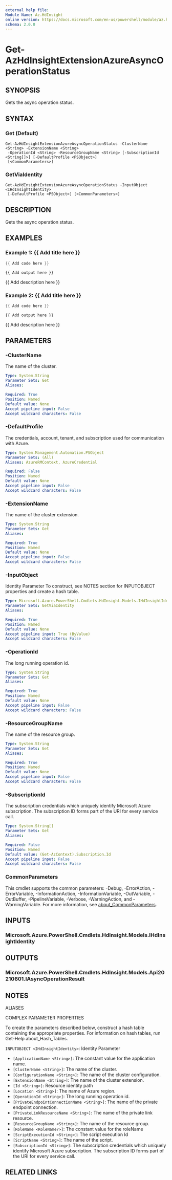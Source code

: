 ```yaml
---
external help file:
Module Name: Az.HdInsight
online version: https://docs.microsoft.com/en-us/powershell/module/az.hdinsight/get-azhdinsightextensionazureasyncoperationstatus
schema: 2.0.0
---
```


# Get-AzHdInsightExtensionAzureAsyncOperationStatus

## SYNOPSIS
Gets the async operation status.

## SYNTAX

### Get (Default)
```
Get-AzHdInsightExtensionAzureAsyncOperationStatus -ClusterName <String> -ExtensionName <String>
 -OperationId <String> -ResourceGroupName <String> [-SubscriptionId <String[]>] [-DefaultProfile <PSObject>]
 [<CommonParameters>]
```

### GetViaIdentity
```
Get-AzHdInsightExtensionAzureAsyncOperationStatus -InputObject <IHdInsightIdentity>
 [-DefaultProfile <PSObject>] [<CommonParameters>]
```

## DESCRIPTION
Gets the async operation status.

## EXAMPLES

### Example 1: {{ Add title here }}
```powershell
{{ Add code here }}
```

```output
{{ Add output here }}
```

{{ Add description here }}

### Example 2: {{ Add title here }}
```powershell
{{ Add code here }}
```

```output
{{ Add output here }}
```

{{ Add description here }}

## PARAMETERS

### -ClusterName
The name of the cluster.

```yaml
Type: System.String
Parameter Sets: Get
Aliases:

Required: True
Position: Named
Default value: None
Accept pipeline input: False
Accept wildcard characters: False
```

### -DefaultProfile
The credentials, account, tenant, and subscription used for communication with Azure.

```yaml
Type: System.Management.Automation.PSObject
Parameter Sets: (All)
Aliases: AzureRMContext, AzureCredential

Required: False
Position: Named
Default value: None
Accept pipeline input: False
Accept wildcard characters: False
```

### -ExtensionName
The name of the cluster extension.

```yaml
Type: System.String
Parameter Sets: Get
Aliases:

Required: True
Position: Named
Default value: None
Accept pipeline input: False
Accept wildcard characters: False
```

### -InputObject
Identity Parameter
To construct, see NOTES section for INPUTOBJECT properties and create a hash table.

```yaml
Type: Microsoft.Azure.PowerShell.Cmdlets.HdInsight.Models.IHdInsightIdentity
Parameter Sets: GetViaIdentity
Aliases:

Required: True
Position: Named
Default value: None
Accept pipeline input: True (ByValue)
Accept wildcard characters: False
```

### -OperationId
The long running operation id.

```yaml
Type: System.String
Parameter Sets: Get
Aliases:

Required: True
Position: Named
Default value: None
Accept pipeline input: False
Accept wildcard characters: False
```

### -ResourceGroupName
The name of the resource group.

```yaml
Type: System.String
Parameter Sets: Get
Aliases:

Required: True
Position: Named
Default value: None
Accept pipeline input: False
Accept wildcard characters: False
```

### -SubscriptionId
The subscription credentials which uniquely identify Microsoft Azure subscription.
The subscription ID forms part of the URI for every service call.

```yaml
Type: System.String[]
Parameter Sets: Get
Aliases:

Required: False
Position: Named
Default value: (Get-AzContext).Subscription.Id
Accept pipeline input: False
Accept wildcard characters: False
```

### CommonParameters
This cmdlet supports the common parameters: -Debug, -ErrorAction, -ErrorVariable, -InformationAction, -InformationVariable, -OutVariable, -OutBuffer, -PipelineVariable, -Verbose, -WarningAction, and -WarningVariable. For more information, see [about_CommonParameters](http://go.microsoft.com/fwlink/?LinkID=113216).

## INPUTS

### Microsoft.Azure.PowerShell.Cmdlets.HdInsight.Models.IHdInsightIdentity

## OUTPUTS

### Microsoft.Azure.PowerShell.Cmdlets.HdInsight.Models.Api20210601.IAsyncOperationResult

## NOTES

ALIASES

COMPLEX PARAMETER PROPERTIES

To create the parameters described below, construct a hash table containing the appropriate properties. For information on hash tables, run Get-Help about_Hash_Tables.


`INPUTOBJECT <IHdInsightIdentity>`: Identity Parameter
  - `[ApplicationName <String>]`: The constant value for the application name.
  - `[ClusterName <String>]`: The name of the cluster.
  - `[ConfigurationName <String>]`: The name of the cluster configuration.
  - `[ExtensionName <String>]`: The name of the cluster extension.
  - `[Id <String>]`: Resource identity path
  - `[Location <String>]`: The name of Azure region.
  - `[OperationId <String>]`: The long running operation id.
  - `[PrivateEndpointConnectionName <String>]`: The name of the private endpoint connection.
  - `[PrivateLinkResourceName <String>]`: The name of the private link resource.
  - `[ResourceGroupName <String>]`: The name of the resource group.
  - `[RoleName <RoleName?>]`: The constant value for the roleName
  - `[ScriptExecutionId <String>]`: The script execution Id
  - `[ScriptName <String>]`: The name of the script.
  - `[SubscriptionId <String>]`: The subscription credentials which uniquely identify Microsoft Azure subscription. The subscription ID forms part of the URI for every service call.

## RELATED LINKS

